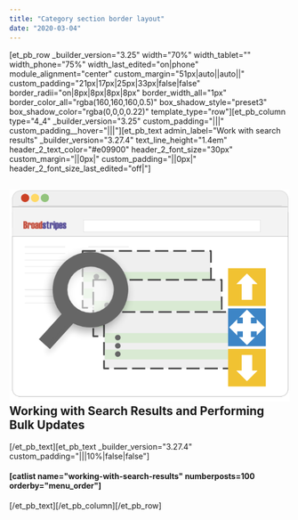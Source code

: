 ```yaml
---
title: "Category section border layout"
date: "2020-03-04"
---
```


\[et\_pb\_row \_builder\_version="3.25" width="70%" width\_tablet="" width\_phone="75%" width\_last\_edited="on|phone" module\_alignment="center" custom\_margin="51px|auto||auto||" custom\_padding="21px|17px|25px|33px|false|false" border\_radii="on|8px|8px|8px|8px" border\_width\_all="1px" border\_color\_all="rgba(160,160,160,0.5)" box\_shadow\_style="preset3" box\_shadow\_color="rgba(0,0,0,0.22)" template\_type="row"\]\[et\_pb\_column type="4\_4" \_builder\_version="3.25" custom\_padding="|||" custom\_padding\_\_hover="|||"\]\[et\_pb\_text admin\_label="Work with search results" \_builder\_version="3.27.4" text\_line\_height="1.4em" header\_2\_text\_color="#e09900" header\_2\_font\_size="30px" custom\_margin="||0px|" custom\_padding="||0px|" header\_2\_font\_size\_last\_edited="off|"\]

## **![Work with Search Results](images/OG-WorkSearchResults-1.png)Working with Search Results and Performing Bulk Updates**

\[/et\_pb\_text\]\[et\_pb\_text \_builder\_version="3.27.4" custom\_padding="|||10%|false|false"\]

#### \[catlist name="working-with-search-results" numberposts=100 orderby="menu\_order"\]

\[/et\_pb\_text\]\[/et\_pb\_column\]\[/et\_pb\_row\]
